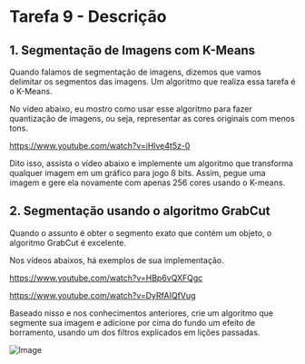 # Tarefa 9 - Descrição

## 1. Segmentação de Imagens com K-Means
Quando falamos de segmentação de imagens, dizemos que vamos delimitar os segmentos das imagens. Um algoritmo que realiza essa tarefa é o K-Means.

No vídeo abaixo, eu mostro como usar esse algoritmo para fazer quantização de imagens, ou seja, representar as cores originais com menos tons.

https://www.youtube.com/watch?v=iHlve4t5z-0

Dito isso, assista o vídeo abaixo e implemente um algoritmo que transforma qualquer imagem em um gráfico para jogo 8 bits. Assim, pegue uma imagem e gere ela novamente com apenas 256 cores usando o K-means.


## 2. Segmentação usando o algoritmo GrabCut
Quando o assunto é obter o segmento exato que contém um objeto, o algoritmo GrabCut é excelente.

Nos vídeos abaixos, há exemplos de sua implementação.

https://www.youtube.com/watch?v=HBp6vQXFQgc

https://www.youtube.com/watch?v=DyRfAIQfVug

Baseado nisso e nos conhecimentos anteriores, crie um algoritmo que segmente sua imagem e adicione por cima do fundo um efeito de borramento, usando um dos filtros explicados em lições passadas.

![Image](https://github.com/user-attachments/assets/c82424fc-38fa-4c36-a48a-2ca8cffbfed0)
